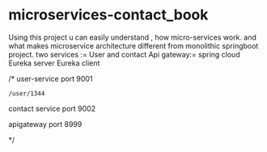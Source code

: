 # microservices-contact_book

Using this project u can easily understand , how micro-services work. and what makes microservice architecture different from monolithic springboot project.
two services := User and contact
Api gateway:= spring cloud
Eureka server
Eureka client

/*
user-service
	port 9001

	/user/1344

contact service
	port 9002


apigateway
	port 8999
  
  */
  
  


